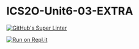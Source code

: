 # ICS2O-Unit6-03-EXTRA

[![GitHub's Super Linter](https://github.com/jaejun-lee06/ICS2O-Unit6-03-EXTRA/workflows/GitHub's%20Super%20Linter/badge.svg)](https://github.com/jaejun-lee06/ICS2O-Unit6-03-EXTRA/actions)

[![Run on Repl.it](https://repl.it/badge/github/jaejun-lee06/ICS2O-Unit6-03-EXTRA)](https://repl.it/github/jaejun-lee06/ICS2O-Unit6-03-EXTRA)
